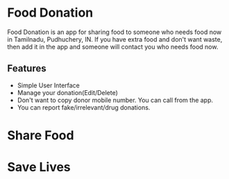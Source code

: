 # Food Donation

Food Donation is an app for sharing food to someone who needs food now in Tamilnadu, Pudhuchery, IN.
If you have extra food and don't want waste, then add it in the app and someone will contact you who needs food now.

## Features
* Simple User Interface
* Manage your donation(Edit/Delete)
* Don't want to copy donor mobile number. You can call from the app.
* You can report fake/irrelevant/drug donations.


# Share Food
# Save Lives